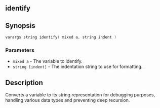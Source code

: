 ## identify

## Synopsis

```c
varargs string identify( mixed a, string indent )
```

### Parameters

* `mixed a` - The variable to identify.
* `string [indent]` - The indentation string to use for formatting.

## Description

Converts a variable to its string representation for debugging
purposes, handling various data types and preventing deep
recursion.

